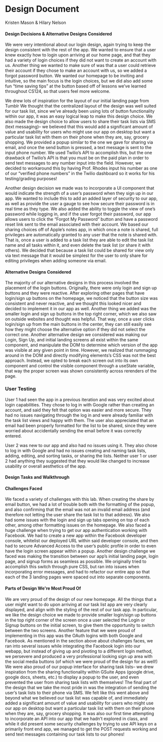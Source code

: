 # Design Document
Kristen Mason & Hilary Nelson

#### Design Decisions & Alternative Designs Considered

We were very intentional about our login design, again trying to keep the design consistent with the rest of the app. We wanted to ensure that a user knew exactly how to login upon arriving at our home page, and that they had a variety of login choices if they did not want to create an account with us. Another thing we wanted to make sure of was that a user could retrieve their account if they chose to make an account with us, so we added a forgot password button. We wanted our homepage to be inviting and intuitive, so the main focus is the login choices, but we did also add some fun “time saving tips” at the button based off of lessons we’ve learned throughout CS124, so that users feel more welcome.

We drew lots of inspiration for the layout of our initial landing page from Tumblr
We thought that the centralized layout of the design was well suited for our task list, since we’ve already been using lots of button functionality within our app, it was an easy logical leap to make this design choice.
We also made the design choice to allow users to share their task lists via SMS (text messaging)– we believed that this would add a significant amount of value and usability for users who might use our app on desktop but want a particular task list with them on their phone when they are, say, grocery shopping. We provided a popup similar to the one we gave for sharing via email, and once the send button is pressed, a text message is sent to the input phone number. We used Twilio’s API to accomplish this, but the one drawback of Twilio’s API is that you must be on the paid plan in order to send text messages to any number input into the field. However, we decided to workaround this by having Prof. Rhodes input his number as one of our “verified phone numbers” in the Twilio dashboard so it works for his testing/grading purposes!

Another design decision we made was to incorporate a UI component that would indicate the strength of a user’s password when they sign up in our app. We wanted to include this to add an added layer of security to our app, as well as provide the user a gauge to see how secure their password is in real time as they type. We also added the ability to toggle the view of one’s password while logging in, and if the user forgot their password, our app allows users to click the “Forgot My Password” button and have a password reset link sent to the email associated with their account.
We based our sharing choices off of Apple’s notes app, in which once a note is shared, full privileges are automatically granted to any user that the note is shared with. That is, once a user is added to a task list they are able to edit the task list name and all tasks within it, and even delete the task list (or share it with others). We decided that because a task list could be shared for view only via text message that it would be simplest for the user to only share for editing privileges when adding someone via email.

#### Alternative Designs Considered

The majority of our alternative designs in this process involved the placement of the login buttons. Originally, there were only login and sign up buttons and they were reactive. After exploring other pages that have login/sign up buttons on the homepage, we noticed that the button size was consistent and never reactive, and we thought this looked nicer and decided to implement it in our app as well. Another thing we added was the smaller login and sign up buttons in the top right corner, which we also saw on outside websites and thought was helpful. That way, once a user clicks login/sign up from the main buttons in the center, they can still easily see how they might choose the alternative option if they did not select the correct one.
	Another alternative design we considered was making our Login, Sign Up, and initial landing screens all exist within the same component, and manipulate the DOM to determine which version of the app was visible at any given point in time. However, we realized that rummaging around in the DOM and directly modifying elements’s CSS was not the best approach. Instead, we opted to break each screen out into its own component and control the visible component through a useState variable, that way the proper screen was shown consistently across rerenders of the page.

### User Testing


User 1 had seen the app in a previous iteration and was very excited about login capabilities. They chose to log in with Google rather than creating an account, and said they felt that option was easier and more secure. They had no issues navigating through the log in and were already familiar with the task list views and happy with them. The user also appreciated that an email had been properly formatted for the list to be shared, since they were worried about accidentally sending the email before it was correctly entered. 

User 2 was new to our app and also had no issues using it. They also chose to log in with Google and had no issues creating and naming task lists, adding, editing, and sorting tasks, or sharing the lists. Neither user 1 or user 2 had anything they suggested that they would like changed to increase usability or overall aesthetics of the app.


#### Design Tasks and Walkthrough


#### Challenges Faced

We faced a variety of challenges with this lab. When creating the share by email button, we had a lot of trouble both with the formatting of the popup, and also confirming that the email was not an invalid email address (and therefore not letting the user share the task list to that address). We also had some issues with the login and sign up tabs opening on top of each other, among other formatting issues on the homepage.
  We also faced a huge challenge when trying to get our app authentication working with Facebook. We had to create a new app within the Facebook developer console, whitelist our deployed URL within said developer console, and then had to secure Advanced Access to the user’s public profile in order to even have the login screen appear within a popup.
  Another design challenge we faced was making the transition between our app’s initial landing page, login page, and signup forms as seamless as possible. We originally tried to accomplish this switch through pure CSS, but ran into issues when incorporating error messages, and had to refactor our entire app so that each of the 3 landing pages were spaced out into separate components.


#### Parts of Design We're Most Proud Of

We are very proud of the design of our new homepage. All the things that a user might want to do upon arriving at our task list app are very clearly displayed, and align with the styling of the rest of our task app. In particular, we like the design choice we made to provide smaller login/sign up buttons in the top right corner of the screen once a user selected the Login or Signup buttons on the initial screen, to give them the opportunity to switch between the two screens.
Another feature that we were proud of implementing in this app was the OAuth logins with both Google and Facebook. As mentioned in the section above about challenges faces, we ran into several issues while integrating the Facebook login into our webapp, but instead of giving up and pivoting to a different login method, we persevere and produced a very professional looking sign up area with the social media buttons (of which we were proud of the design for as well!)
We were also proud of our popup interface for sharing task lists– we drew inspiration from the sharing functionality within GSuite Apps (google drive, google docs, sheets, etc.) to display a popup to the user, and even prevented the user from sharing task lists with themselves!
The final part of the design that we take the most pride in was the integration of sending the user’s task lists to their phone via SMS. We felt like this went above and beyond what we believed our task list was capable of, and immediately added a significant amount of value and usability for users who might use our app on desktop but want a particular task list with them on their phone when they are, say, grocery shopping. It was also our first time attempting to incorporate an API into our app that we hadn’t explored in class, and while it did present some security challenges by trying to use API keys on a primarily front end app, we managed to get the POST requests working and send text messages containing our task lists to our phones!
